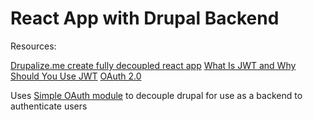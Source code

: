 # React App with Drupal Backend
Resources:

[Drupalize.me create fully decoupled react app](https://drupalize.me/tutorial/create-fully-decoupled-react-application?p=3253)
[What Is JWT and Why Should You Use JWT](https://www.youtube.com/watch?v=7Q17ubqLfaM)
[OAuth 2.0](https://youtu.be/CPbvxxslDTU)

Uses [Simple OAuth module]('https://www.drupal.org/project/simple_oauth') to decouple drupal for use as a backend to authenticate users 

